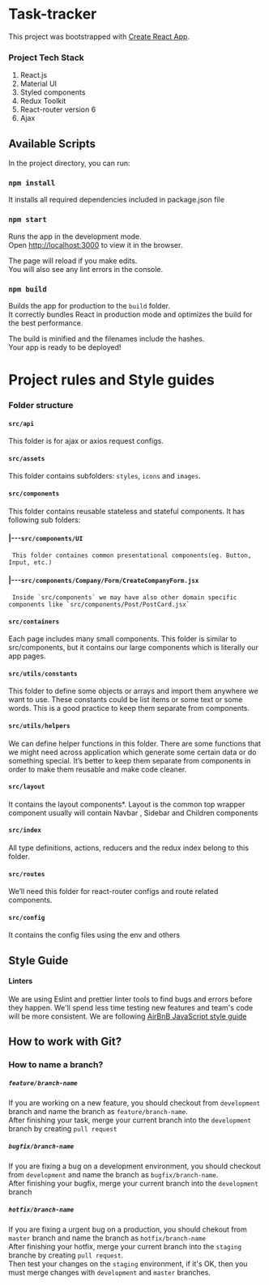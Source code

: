 # Task-tracker

This project was bootstrapped with [Create React App](https://github.com/facebook/create-react-app).

### Project Tech Stack 
1. React.js
2. Material UI
3. Styled components
4. Redux Toolkit
5. React-router version 6
6. Ajax

## Available Scripts

In the project directory, you can run:
### `npm install`

It installs all required dependencies included in package.json file

### `npm start`

Runs the app in the development mode.\
Open [http://localhost:3000](http://localhost:3000) to view it in the browser.

The page will reload if you make edits.\
You will also see any lint errors in the console.

### `npm build`

Builds the app for production to the `build` folder.\
It correctly bundles React in production mode and optimizes the build for the best performance.

The build is minified and the filenames include the hashes.\
Your app is ready to be deployed!


# Project rules and Style guides

### Folder structure
#### `src/api` 
This folder is for ajax or axios request configs.

#### `src/assets`
This folder contains subfolders: `styles`, `icons` and `images`.

#### `src/components`
This folder contains reusable stateless and stateful components. It has following sub folders:
#### |---`src/components/UI`
     This folder containes common presentational components(eg. Button, Input, etc.) 
  
#### |---`src/components/Company/Form/CreateCompanyForm.jsx`
     Inside `src/components` we may have also other domain specific components like `src/components/Post/PostCard.jsx`

#### `src/containers`
Each page includes many small components. This folder is similar to src/components, but it contains our large components which is literally our app pages.

#### `src/utils/constants` 
This folder to define some objects or arrays and import them anywhere we want to use. These constants could be list items or some text or some words. This is a      good practice to keep them separate from components.

#### `src/utils/helpers`
We can define helper functions in this folder. There are some functions that we might need across application which generate some certain data or do something special. It’s better to keep them separate from components in order to make them reusable and make code cleaner.

#### `src/layout`
It contains the layout components*.
Layout is the common top wrapper component usually will contain Navbar , Sidebar and Children components

#### `src/index` 
All type definitions, actions, reducers and the redux index belong to this folder.

#### `src/routes`
We’ll need this folder for react-router configs and route related components.

#### `src/config`
It contains the config files using the env and others


## Style Guide

#### Linters
We are using Eslint and prettier linter tools to find bugs and errors before they happen.
We'll spend less time testing new features and team's code will be more consistent.
We are following [AirBnB JavaScript style guide](https://github.com/songhee24/VS-CODE__ReactJs-with-ESLint-Prettier-and-Airbnb)

## How to work with Git?

### How to name a branch?
##### `feature/branch-name`
If you are working on a new feature, you should checkout from `development` branch and name the branch as `feature/branch-name`.\
After finishing your task, merge your current branch into the `development` branch by creating `pull request`

##### `bugfix/branch-name`
If you are fixing a bug on a development environment, you should checkout from `development` and name the branch as `bugfix/branch-name`.\
After finishing your bugfix, merge your current branch into the `development` branch


##### `hotfix/branch-name`
If you are fixing a urgent bug on a production, you should chekout from `master` branch and name the branch as `hotfix/branch-name`\
After finishing your hotfix, merge your current branch into the `staging` branche by creating `pull request`.\
Then test your changes on the `staging` environment, if it's OK, then you must merge changes with `development` and `master` branches. 


